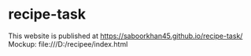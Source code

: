 # recipe-task
This website is published at https://saboorkhan45.github.io/recipe-task/
Mockup: file:///D:/recipee/index.html

